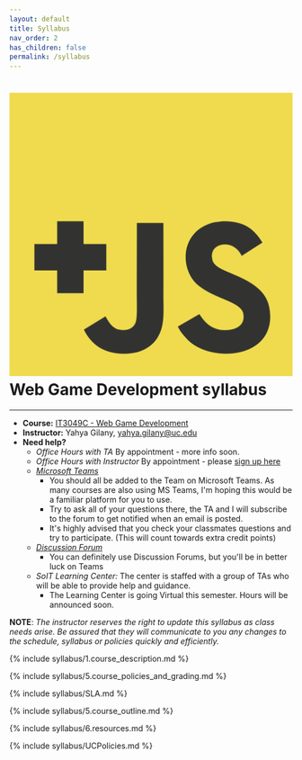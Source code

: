 ```yaml
---
layout: default
title: Syllabus
nav_order: 2
has_children: false
permalink: /syllabus
---
```


# <img src="assets/images/logo.svg" alt="class logo" class="logo"/> Web Game Development syllabus
*** ***

* **Course:** [IT3049C - Web Game Development](#)
* **Instructor:** Yahya Gilany, [yahya.gilany@uc.edu](mailto:yahya.gilany@uc.edu)
* **Need help?**
    * *Office Hours with TA* By appointment - more info soon.
    * *Office Hours with Instructor* By appointment - please [sign up here](https://outlook.office365.com/owa/calendar/OfficeHours@mailuc.onmicrosoft.com/bookings/) 
    * *[Microsoft Teams](https://teams.microsoft.com/l/channel/19%3a153ae7bcf07f4cebb09d4f697c4238c1%40thread.tacv2/Ask%2520Questions?groupId=48b253ef-0e42-4482-a4b6-e71f6892b4ce&tenantId=f5222e6c-5fc6-48eb-8f03-73db18203b63)*
        * You should all be added to the Team on Microsoft Teams. As many courses are also using MS Teams, I'm hoping this would be a familiar platform for you to use.
        * Try to ask all of your questions there, the TA and I will subscribe to the forum to get notified when an email is posted.
        * It's highly advised that you check your classmates questions and try to participate. (This will count towards extra credit points)
    * *[Discussion Forum](https://uc.instructure.com/courses/1427502/discussion_topics/6092762)*
        * You can definitely use Discussion Forums, but you'll be in better luck on Teams
    * *SoIT Learning Center:* The center is staffed with a group of TAs who will be able to provide help and guidance.
        * The Learning Center is going Virtual this semester. Hours will be announced soon.

**NOTE**: *The instructor reserves the right to update this syllabus as class needs arise. Be assured that they will communicate to you any changes to the schedule, syllabus or policies quickly and efficiently.*

{% include syllabus/1.course_description.md %}

{% include syllabus/5.course_policies_and_grading.md %}

{% include syllabus/SLA.md %}

{% include syllabus/5.course_outline.md %}

{% include syllabus/6.resources.md %}

{% include syllabus/UCPolicies.md %}